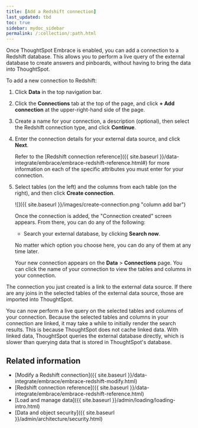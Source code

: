 ```yaml
---
title: [Add a Redshift connection]
last_updated: tbd
toc: true
sidebar: mydoc_sidebar
permalink: /:collection/:path.html
---
```

Once ThoughtSpot Embrace is enabled, you can add a connection to a Redshift database. This allows you to perform a live query of the external database to create answers and pinboards, without having to bring the data into ThoughtSpot.

To add a new connection to Redshift:

1. Click **Data** in the top navigation bar.

2. Click the **Connections** tab at the top of the page, and click **+ Add connection** at the upper-right-hand side of the page.

     <!-- ![]({{ site.baseurl }}/images/new-connection.png "New db connect") -->
3. Create a name for your connection, a description (optional), then select the Redshift connection type, and click **Continue**.

     <!-- ![]({{ site.baseurl }}/images/select-new-connection.png "Select a new connection type") -->
4. Enter the connection details for your external data source, and click **Next**.

     <!-- ![]({{ site.baseurl }}/images/new-connection-creds.png "Select a connection type") -->

     Refer to the [Redshift connection reference]({{ site.baseurl }}/data-integrate/embrace/embrace-redshift-reference.html#) for more information on each of the specific attributes you must enter for your connection.

5. Select tables (on the left) and the columns from each table (on the right), and then click **Create connection**.

     ![]({{ site.baseurl }}/images/create-connection.png "column add bar")

   Once the connection is added, the "Connection created" screen appears. From there, you can do any of the following:
   - Search your external database, by clicking **Search now**.

   No matter which option you choose here, you can do any of them at any time later.

   Your new connection appears on the **Data** > **Connections** page. You can click the name of your connection to view the tables and columns in your connection.   

The connection you just created is a link to the external data source. If there are any joins in the selected tables of the external data source, those are imported into ThoughtSpot.

You can now perform a live query on the selected tables and columns of your connection. Because the selected tables and columns in your connection are linked, it may take a while to initially render the search results. This is because ThoughtSpot does not cache linked data. With linked data, ThoughtSpot queries the external database directly, which is slower than querying data that is stored in ThoughtSpot's database.

## Related information
- [Modify a Redshift connection]({{ site.baseurl }}/data-integrate/embrace/embrace-redshift-modify.html)
- [Redshift connection reference]({{ site.baseurl }}/data-integrate/embrace/embrace-redshift-reference.html)
- [Load and manage data]({{ site.baseurl }}/admin/loading/loading-intro.html)
- [Data and object security]({{ site.baseurl }}/admin/architecture/security.html)
